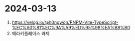 # 2024-03-13
1. https://velog.io/@h0ngwon/PNPM-Vite-TypeScript-%EC%A0%81%EC%9A%A9%ED%95%98%EA%B8%B0
2. 메라키플레이스 과제
